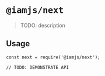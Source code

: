 # `@iamjs/next`

> TODO: description

## Usage

```
const next = require('@iamjs/next');

// TODO: DEMONSTRATE API
```
